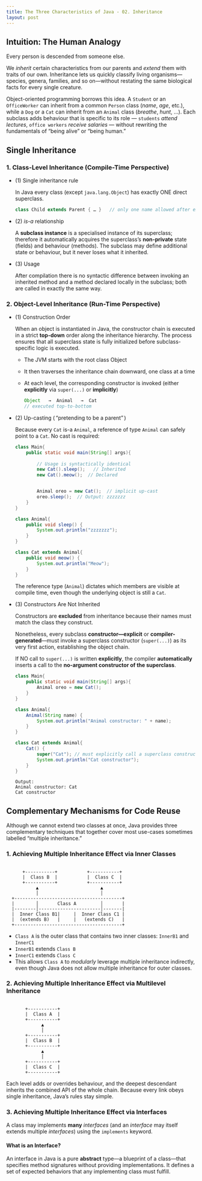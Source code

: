 ```yaml
---
title: The Three Characteristics of Java - 02. Inheritance
layout: post
---
```

## Intuition: The Human Analogy
Every person is descended from someone else. 

We *inherit* certain characteristics from our parents and *extend* them with traits of our own. Inheritance lets us quickly classify living organisms—species, genera, families, and so on—without restating the same biological facts for every single creature.

Object-oriented programming borrows this idea. A `Student` or an `OfficeWorker` can inherit from a common `Person` class (*name*, *age*, etc.), while a `Dog` or a `Cat` can inherit from an `Animal` class (*breathe*, *hunt*, …). Each subclass adds behaviour that is specific to its role — `students` *attend lectures*, `office workers` *receive salaries* — without rewriting the fundamentals of “being alive” or “being human.”

## Single Inheritance
### 1. Class-Level Inheritance (Compile-Time Perspective)
- (1) Single inheritance rule 
    
     In Java every class (except `java.lang.Object`) has exactly ONE direct superclass.

     ```java
     class Child extends Parent { … }   // only one name allowed after extends
     ```

- (2) *is-a* relationship
  
  A **subclass instance** is a specialised instance of its superclass; therefore it automatically acquires the superclass’s **non-private** state (fields) and behaviour (methods). The subclass may define additional state or behaviour, but it never loses what it inherited.

- (3) Usage 
    
    After compilation there is no syntactic difference between invoking an inherited method and a method declared locally in the subclass; both are called in exactly the same way.


### 2.  Object-Level Inheritance (Run-Time Perspective)
- (1) Construction Order

    When an object is instantiated in Java, the constructor chain is executed in a strict **top-down** order along the inheritance hierarchy. The process ensures that all superclass state is fully initialized before subclass-specific logic is executed.

    - The JVM starts with the root class Object
    - It then traverses the inheritance chain downward, one class at a time
    - At each level, the corresponding constructor is invoked (either **explicitly** via `super(...)` or **implicitly**)


        ```java
        Object   →  Animal   →  Cat              
        // executed top-to-bottom
        ```

- (2) Up-casting ( “pretending to be a parent” )
  
  Because every `Cat` is-a `Animal`, a reference of type `Animal` can safely point to a `Cat`. No cast is required:

    ```java
    class Main{
        public static void main(String[] args){
        
            // Usage is syntactically identical
            new Cat().sleep();   // Inherited
            new Cat().meow();  // Declared


            Animal oreo = new Cat();  // implicit up-cast
            oreo.sleep();  // Output: zzzzzzz
        }
    }

    class Animal{
        public void sleep() {
            System.out.println("zzzzzzz");
        }
    } 

    class Cat extends Animal{
        public void meow() { 
            System.out.println("Meow"); 
        }
    }
    ```
    The reference type (`Animal`) dictates which members are visible at compile time, even though the underlying object is still a `Cat`.

- (3) Constructors Are Not Inherited
    
    Constructors are **excluded** from inheritance because their names must match the class they construct.
    
     Nonetheless, every subclass **constructor—explicit** or **compiler-generated**—must invoke a superclass constructor (`super(...)`) as its very first action, establishing the object chain. 
     
     If NO call to `super(...)` is written **explicitly**, the compiler **automatically** inserts a call to the **no-argument constructor of the superclass**.

    ```java
    class Main{
        public static void main(String[] args){
            Animal oreo = new Cat();
        }
    }

    class Animal{
        Animal(String name) {
            System.out.println("Animal constructor: " + name);
        }
    } 

    class Cat extends Animal{
        Cat() {
            super("Cat"); // must explicitly call a superclass constructor
            System.out.println("Cat constructor");
        }
    }
    ```

    ```
    Output:
    Animal constructor: Cat
    Cat constructor
    ```



## Complementary Mechanisms for Code Reuse
Although we cannot extend two classes at once, Java provides three complementary techniques that together cover most use-cases sometimes labelled “multiple inheritance.”

### 1. Achieving Multiple Inheritance Effect via Inner Classes
```

      +-----------+           +-----------+
      |  Class B  |           |  Class C  |
      +-----------+           +-----------+
           ▲                       ▲
           │                       │
  +----------------------------------------+
  |        │       Class A         │       |
  |--------│-----------------------│-------|
  |  Inner Class B1|     |  Inner Class C1 |
  |  (extends B)   |     |   (extends C)   |
  +----------------------------------------+
```
  - `Class A` is the outer class that contains two inner classes: `InnerB1` and `InnerC1`
  - `InnerB1` extends `Class B`
  - `InnerC1` extends `Class C`
  - This allows `Class A` to *modularly* leverage multiple inheritance indirectly, even though Java does not allow multiple inheritance for outer classes.


### 2. Achieving Multiple Inheritance Effect via Multilevel Inheritance
```

       +-----------+
       |  Class A  |
       +-----------+
             ▲
             │
       +-----------+
       |  Class B  |
       +-----------+
             ▲
             │
       +-----------+
       |  Class C  |
       +-----------+

```
Each level adds or overrides behaviour, and the deepest descendant inherits the combined API of the whole chain. Because every link obeys single inheritance, Java’s rules stay simple.

### 3. Achieving Multiple Inheritance Effect via Interfaces
A class may implements **many** *interfaces* (and an *interface* may itself extends multiple *interfaces*) using the `implements` keyword.

#### What is an Interface? 
An interface in Java is a pure **abstract** type—a blueprint of a class—that specifies method signatures without providing implementations. It defines a set of expected behaviors that any implementing class must fulfill.